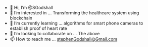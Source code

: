 - 👋 Hi, I’m @SGodshall
- 👀 I’m interested in ... Transforming the healthcare system using blockchain
- 🌱 I’m currently learning ... algorithms for smart phone cameras to establish proof of heart rate
- 💞️ I’m looking to collaborate on ... The above
- 📫 How to reach me ... stephenGodshall@Gmail.com

<!---
SGodshall/SGodshall is a ✨ special ✨ repository because its `README.md` (this file) appears on your GitHub profile.
You can click the Preview link to take a look at your changes.
--->
